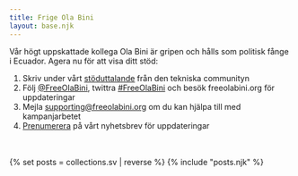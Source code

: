 ```yaml
---
title: Frige Ola Bini
layout: base.njk
---
```

Vår högt uppskattade kollega Ola Bini är gripen och hålls som politisk fånge i Ecuador. Agera nu för att visa ditt stöd:

1) Skriv under vårt <a href="/sv/statement" id="text-links">stöduttalande</a></a> från den tekniska communityn
2) Följ <a href="https://twitter.com/FreeOlaBini" id="text-links">@FreeOlaBini</a>, twittra <a href="https://twitter.com/intent/tweet?url=https://freeolabini.org&text=Digital+rights+defender+Ola+Bini+has+been+imprisoned+in+Ecuador.+Please+follow+@FreeOlaBini+%23FreeOlaBini" id="text-links">#FreeOlaBini</a> och besök freeolabini.org för uppdateringar
3) Mejla <a href="mailto:support@freeolabini.org" id="text-links">supporting&#64;freeolabini.org</a> om du kan hjälpa till med kampanjarbetet
4) <a href="/en/subscribe" id="text-links">Prenumerera</a> på vårt nyhetsbrev för uppdateringar

<br><br>
{% set posts = collections.sv | reverse %}
{% include "posts.njk" %}
